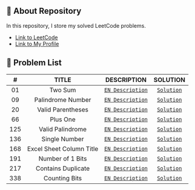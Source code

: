 ## 📜 About Repository

In this repository, I store my solved LeetCode problems.
* [Link to LeetCode](https://leetcode.com/)
* [Link to My Profile](https://leetcode.com/dpetrosy01/)

## 📑 Problem List

|#      |TITLE                     |DESCRIPTION                                                                               |SOLUTION                                |
|:-----:|:------------------------:|:----------------------------------------------------------------------------------------:|:--------------------------------------:|
|01	    |Two Sum                   | [`EN Description`](https://leetcode.com/problems/two-sum/description/)	                  |[`Solution`](problem01/solution.cpp)    |
|09	    |Palindrome Number         | [`EN Description`](https://leetcode.com/problems/palindrome-number/description/)	        |[`Solution`](problem09/solution.cpp)    |
|20	    |Valid Parentheses         | [`EN Description`](https://leetcode.com/problems/valid-parentheses/description/)	        |[`Solution`](problem20/solution.cpp)    |
|66	    |Plus One                  | [`EN Description`](https://leetcode.com/problems/plus-one/description/)        	        |[`Solution`](problem66/solution.cpp)    |
|125	  |Valid Palindrome          | [`EN Description`](https://leetcode.com/problems/valid-palindrome/description/)        	|[`Solution`](problem125/solution.cpp)   |
|136    |Single Number             | [`EN Description`](https://leetcode.com/problems/single-number/description/)     	      |[`Solution`](problem136/solution.cpp)   |
|168    |Excel Sheet Column Title  | [`EN Description`](https://leetcode.com/problems/excel-sheet-column-title/description/)  |[`Solution`](problem168/solution.cpp)   |
|191    |Number of 1 Bits          | [`EN Description`](https://leetcode.com/problems/number-of-1-bits/description/)          |[`Solution`](problem191/solution.cpp)   |
|217    |Contains Duplicate        | [`EN Description`](https://leetcode.com/problems/contains-duplicate/description/)        |[`Solution`](problem217/solution.cpp)   |
|338    |Counting Bits             | [`EN Description`](https://leetcode.com/problems/counting-bits/description/)             |[`Solution`](problem338/solution.cpp)   |
